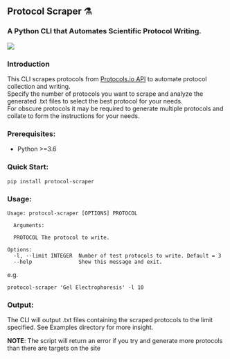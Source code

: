 ## Protocol Scraper ⚗️  
### A Python CLI that Automates Scientific Protocol Writing.

![](/assets/protocol-scraper.gif)

### Introduction  
This CLI scrapes protocols from [Protocols.io API](https://apidoc.protocols.io/) to automate protocol collection and writing.  
Specify the number of protocols you want to scrape and analyze the generated .txt files to select the best protocol for your needs.  
For obscure protocols it may be required to generate multiple protocols and collate to form the instructions for your needs.  

### Prerequisites:
* Python >=3.6  

### Quick Start:
```
pip install protocol-scraper
```

### Usage:
```
Usage: protocol-scraper [OPTIONS] PROTOCOL

  Arguments:

  PROTOCOL The protocol to write.

Options:
  -l, --limit INTEGER  Number of test protocols to write. Default = 3
  --help               Show this message and exit.
```
e.g.
```
protocol-scraper 'Gel Electrophoresis' -l 10
```

### Output:
The CLI will output .txt files containing the scraped protocols to the limit specified.
See Examples directory for more insight.  

**NOTE**: The script will return an error if you try and generate more protocols than there are targets on the site
